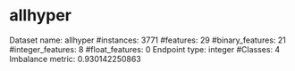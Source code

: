 # allhyper
Dataset name: allhyper
#instances: 3771
#features: 29
  #binary_features: 21
  #integer_features: 8
  #float_features: 0
Endpoint type: integer
#Classes: 4
Imbalance metric: 0.930142250863
